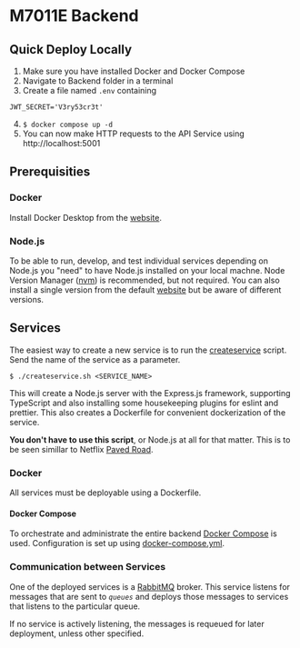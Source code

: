 # M7011E Backend

## Quick Deploy Locally

1. Make sure you have installed Docker and Docker Compose
2. Navigate to Backend folder in a terminal
3. Create a file named `.env` containing

```
JWT_SECRET='V3ry53cr3t'
```

4. `$ docker compose up -d`
5. You can now make HTTP requests to the API Service using http://localhost:5001

## Prerequisities

### Docker

Install Docker Desktop from the [website](https://www.docker.com).

### Node.js

To be able to run, develop, and test individual services depending on Node.js you "need" to have Node.js installed on your local machne. Node Version Manager ([nvm](https://www.linode.com/docs/guides/how-to-install-use-node-version-manager-nvm/)) is recommended, but not required. You can also install a single version from the default [website](https://nodejs.org/en/) but be aware of different versions.

## Services

The easiest way to create a new service is to run the [createservice](createservice.sh)
script. Send the name of the service as a parameter.

```console
$ ./createservice.sh <SERVICE_NAME>
```

This will create a Node.js server with the Express.js framework, supporting TypeScript and also installing some housekeeping plugins for eslint and prettier.
This also creates a Dockerfile for convenient dockerization of the service.

**You don't have to use this script**, or Node.js at all for that matter. This is to be seen simillar to Netflix [Paved Road](https://www.oreilly.com/library/view/oscon-2017/9781491976227/video306724.html).

### Docker

All services must be deployable using a Dockerfile.

#### Docker Compose

To orchestrate and administrate the entire backend [Docker Compose](https://docs.docker.com/get-started/08_using_compose/) is used. Configuration is set up using [docker-compose.yml](docker-compose.yml).

### Communication between Services

One of the deployed services is a [RabbitMQ](https://www.rabbitmq.com) broker. This service listens for messages that are sent to _`queues`_ and deploys those messages to services that listens to the particular queue.

If no service is actively listening, the messages is requeued for later deployment, unless other specified.
